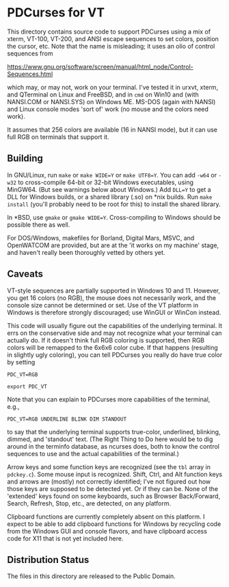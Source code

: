 PDCurses for VT
================

This directory contains source code to support PDCurses using a mix of
xterm,  VT-100,  VT-200,  and ANSI escape sequences to set colors,  position
the cursor,  etc.  Note that the name is misleading;  it uses an olio of
control sequences from

https://www.gnu.org/software/screen/manual/html_node/Control-Sequences.html

which may,  or may not,  work on your terminal.  I've tested it in urxvt,
xterm, and QTerminal on Linux and FreeBSD,  and in `cmd` on Win10 and (with
NANSI.COM or NANSI.SYS)  on Windows ME.  MS-DOS (again with NANSI) and
Linux console modes 'sort of' work (no mouse and the colors need work).

It assumes that 256 colors are available (16 in NANSI mode),  but it can use
full RGB on terminals that support it.

Building
--------

In GNU/Linux,  run `make` or `make WIDE=Y` or `make UTF8=Y`.  You can add `-w64` or `-w32`
to cross-compile 64-bit or 32-bit Windows executables,  using MinGW64.
(But see warnings below about Windows.)
Add `DLL=Y` to get a DLL for Windows builds,  or a shared library (.so)
on *nix builds.  Run `make install` (you'll probably need to be root for
this) to install the shared library.

In *BSD,  use `gmake` or `gmake WIDE=Y`.  Cross-compiling to Windows
should be possible there as well.

For DOS/Windows,  makefiles for Borland,  Digital Mars,  MSVC, and
OpenWATCOM are provided,  but are at the 'it works on my machine' stage,
and haven't really been thoroughly vetted by others yet.

Caveats
-------

VT-style sequences are partially supported in Windows 10 and 11.  However,
you get 16 colors (no RGB),  the mouse does not necessarily work,  and the
console size cannot be determined or set.  Use of the VT platform in Windows
is therefore strongly discouraged;  use WinGUI or WinCon instead.

This code will usually figure out the capabilities of the underlying terminal.
It errs on the conservative side and may not recognize what your terminal
can actually do.  If it doesn't think full RGB coloring is supported,
then RGB colors will be remapped to the 6x6x6 color cube.  If that happens
(resulting in slightly ugly coloring),  you can tell PDCurses you
really do have true color by setting

`PDC_VT=RGB`

`export PDC_VT`

Note that you can explain to PDCurses more capabilities of the terminal,  e.g.,

`PDC_VT=RGB UNDERLINE BLINK DIM STANDOUT`

to say that the underlying terminal supports true-color,  underlined,
blinking,  dimmed,  and 'standout' text.  (The Right Thing to Do here
would be to dig around in the terminfo database,  as ncurses does,  both
to know the control sequences to use and the actual capabilities of
the terminal.)

Arrow keys and some function keys are recognized (see the `tbl` array
in `pdckey.c`).  Some mouse input is recognized.  Shift,  Ctrl,  and Alt
function keys and arrows are (mostly) not correctly identified;  I've
not figured out how those keys are supposed to be detected yet.  Or if
they can be.  None of the 'extended' keys found on some keyboards,  such
as Browser Back/Forward,  Search,  Refresh,  Stop,  etc.,  are detected,
on any platform.

Clipboard functions are currently completely absent on this platform.  I
expect to be able to add clipboard functions for Windows by recycling
code from the Windows GUI and console flavors,  and have clipboard
access code for X11 that is not yet included here.

Distribution Status
-------------------

The files in this directory are released to the Public Domain.

